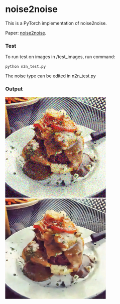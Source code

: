 # noise2noise

This is a PyTorch implementation of noise2noise. 

Paper: [noise2noise](https://arxiv.org/abs/1803.04189).

### Test
To run test on images in /test_images, run command:
```
python n2n_test.py
```
The noise type can be edited in n2n_test.py

### Output 


![Source Image](Output/source_3.png?raw=true "Source Image")
![Denoised Image](Output/denoised_3.png?raw=true "Denoised Image")
